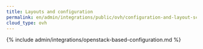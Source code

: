 ```yaml
---
title: Layouts and configuration
permalink: en/admin/integrations/public/ovh/configuration-and-layout-scheme.html
cloud_type: ovh
---
```


{% include admin/integrations/openstack-based-configuration.md %}
